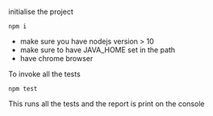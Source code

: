 initialise the project 
```
npm i
```

* make sure you have nodejs version > 10
* make sure to have JAVA_HOME set in the path
* have chrome browser 

To invoke all the tests
```
npm test
```
This runs all the tests and the report is print on the console 


